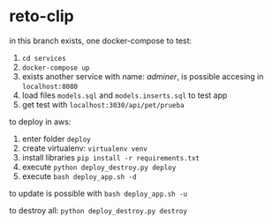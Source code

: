 # reto-clip

in this branch exists, one docker-compose to test:

1. `cd services`
2. `docker-compose up`
3. exists another service with name: *adminer*, is possible accesing in `localhost:8080`
4. load files `models.sql` and `models.inserts.sql` to test app
5. get test with `localhost:3030/api/pet/prueba`

to deploy in aws:

1. enter folder `deploy`
2. create virtualenv: `virtualenv venv`
3. install libraries `pip install -r requirements.txt`
4. execute `python deploy_destroy.py deploy`
5. execute `bash deploy_app.sh -d`

to update is possible with `bash deploy_app.sh -u`

to destroy all: `python deploy_destroy.py destroy`
